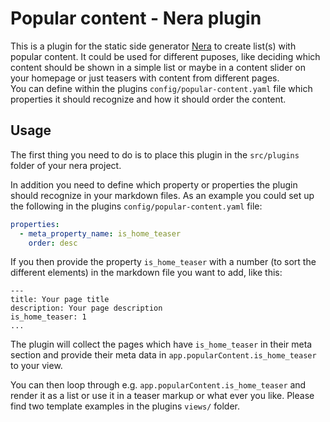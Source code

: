 # Popular content - Nera plugin
This is a plugin for the static side generator [Nera](https://github.com/seebaermichi/nera) to create list(s) with popular content. It could be used for different puposes, like deciding which content should be shown in a simple list or maybe in a content slider on your homepage or just teasers with content from different pages.  
You can define within the plugins `config/popular-content.yaml` file which properties it should recognize and how it should order the content.  

## Usage
The first thing you need to do is to place this plugin in the `src/plugins` folder of your nera project.  

In addition you need to define which property or properties the plugin should recognize in your markdown files. As an example you could set up the following in the plugins `config/popular-content.yaml` file:
```yaml
properties:
  - meta_property_name: is_home_teaser
    order: desc
```
If you then provide the property `is_home_teaser` with a number (to sort the different elements) in the markdown file you want to add, like this:
```yamle
---
title: Your page title
description: Your page description
is_home_teaser: 1
...
```
The plugin will collect the pages which have `is_home_teaser` in their meta section and provide their meta data in `app.popularContent.is_home_teaser` to your view.  

You can then loop through e.g. `app.popularContent.is_home_teaser` and render it as a list or use it in a teaser markup or what ever you like. Please find two template examples in the plugins `views/` folder.
